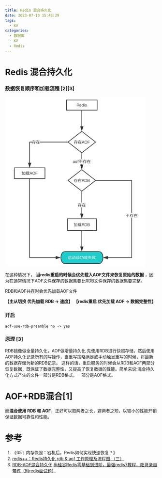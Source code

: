 ```yaml
---
title: Redis 混合持久化
date: 2023-07-10 15:48:29
tags:
  - KV
categories:
  - 数据库
  - KV
  - Redis
---
```


<p></p>
<!-- more -->


# Redis 混合持久化
### 数据恢复顺序和加载流程 [2][3]
![mix](./images/mix.jpg)

在这种情况下，  **当redis重启的时候会优先载入AOF文件来恢复原始的数据**  ，因为在通常情况下AOF文件保存的数据集要比RDB文件保存的数据集要完整。

RDB和AOF共存时会优先加载AOF文件

**【主从切换   优先加载  RDB  ->  速度】**
**【redis重启 优先加载 AOF -> 数据完整性】**

### 开启
  ``` 
  aof-use-rdb-preamble no -> yes
  ```

### 原理 [3]
RDB镜像做全量持久化，AOF做增量持久化 先使用RDB进行快照存储，然后使用AOF持久化记录所有的写操作，当重写策略满足或手动触发重写的时候，将最新的数据存储为新的RDB记录。
这样的话，重启服务的时候会从RDB和AOF两部分恢复数据，既保证了数据完整性，又提高了恢复数据的性能。简单来说:混合持久化方式产生的文件一部分是RDB格式，一部分是AOF格式。

#  AOF+RDB混合[1]
而**混合使用 RDB 和 AOF**，正好可以取两者之长，避两者之短，以较小的性能开销保证数据可靠性和性能。

# 参考
1. 《05丨内存快照：宕机后，Redis如何实现快速恢复？》 
2. [redis++：Redis持久化 rdb & aof 工作原理及流程图 （三）](https://www.cnblogs.com/wiseblog/articles/13540042.html)
3. [RDB-AOF混合持久化](https://github.com/www6v/Learning-in-practice/blob/master/Redis/4.Redis%E6%8C%81%E4%B9%85%E5%8C%96/9.RDB-AOF%E6%B7%B7%E5%90%88%E6%8C%81%E4%B9%85%E5%8C%96.md)
   [尚硅谷Redis零基础到进阶，最强redis7教程，阳哥亲自带练（附redis面试题）](https://www.bilibili.com/video/BV13R4y1v7sP/?p=45)





